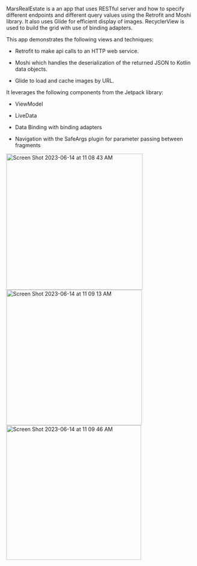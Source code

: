 MarsRealEstate is a an app that uses RESTful server and how to specify different endpoints and different query values using the Retrofit and Moshi library. It also uses Glide for efficient display of images. RecyclerView is used to build the grid with use of binding adapters. 

This app demonstrates the following views and techniques:

* Retrofit to make api calls to an HTTP web service.

* Moshi which handles the deserialization of the returned JSON to Kotlin data objects.

* Glide to load and cache images by URL.

It leverages the following components from the Jetpack library:

* ViewModel

* LiveData

* Data Binding with binding adapters

* Navigation with the SafeArgs plugin for parameter passing between fragments

<img width="363" alt="Screen Shot 2023-06-14 at 11 08 43 AM" src="https://github.com/utkarsh0869/RealEstateInMars/assets/44482062/8be799f5-0e78-4904-8b7b-1ec18808d37a">

<img width="361" alt="Screen Shot 2023-06-14 at 11 09 13 AM" src="https://github.com/utkarsh0869/RealEstateInMars/assets/44482062/22c10cae-24f5-4400-94d8-b58593eb0119">

<img width="359" alt="Screen Shot 2023-06-14 at 11 09 46 AM" src="https://github.com/utkarsh0869/RealEstateInMars/assets/44482062/f50420de-22da-429a-9ca4-723ed9e5cbaa">
